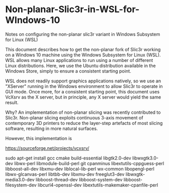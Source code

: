 # Non-planar-Slic3r-in-WSL-for-WIndows-10
Notes on configuring the non-planar slic3r variant in Windows Subsystem for Linux (WSL)

This document describes how to get the non-planar fork of Slic3r working on a Windows 10 machine using the Windows Subsystem for Linux (WSL). WSL allows many Linux applications to run using a number of different Linux distributions. Here, we use the Ubuntu distribution available in the Windows Store, simply to ensure a consistent starting point.

WSL does not readily support graphics applications natively, so we use an "XServer" running in the Windows environment to allow Slic3r to operate in GUI mode. Once more, for a consistent starting point, this document uses VcXsrv as the X server, but in principle, any X server would yield the same result.

Why?
An implementation of non-planar slicing was recently contributed to Slic3r. Non-planar slicing exploits continuous 3-axis movement of contemporary 3D printers to reduce the layer-step artefacts of most slicing software, resulting in more natural surfaces.

However, this implementation is 

https://sourceforge.net/projects/vcxsrv/


sudo apt-get install gcc cmake build-essential libgtk2.0-dev libwxgtk3.0-dev libwx-perl libmodule-build-perl git cpanminus libextutils-cppguess-perl libboost-all-dev libxmu-dev liblocal-lib-perl wx-common libopengl-perl libwx-glcanvas-perl libtbb-dev libxmu-dev freeglut3-dev libwxgtk-media3.0-dev libboost-thread-dev libboost-system-dev libboost-filesystem-dev libcurl4-openssl-dev libextutils-makemaker-cpanfile-perl
